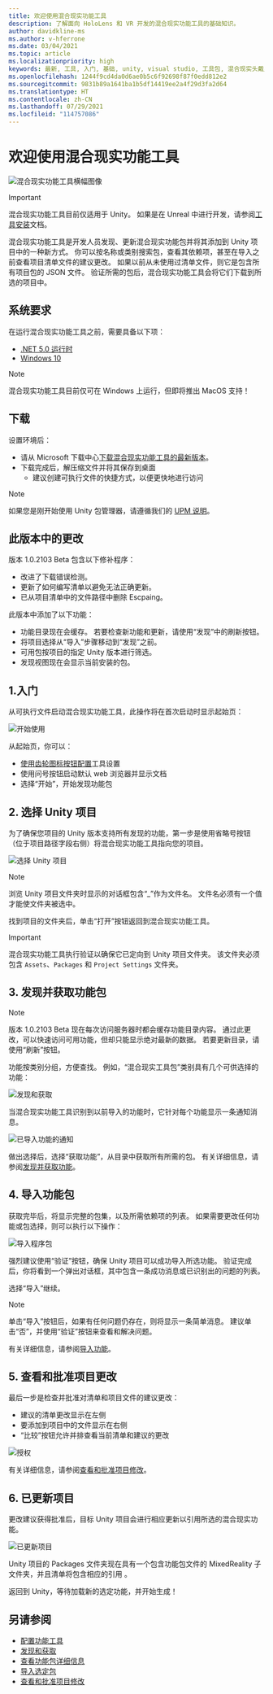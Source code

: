 ```yaml
---
title: 欢迎使用混合现实功能工具
description: 了解面向 HoloLens 和 VR 开发的混合现实功能工具的基础知识。
author: davidkline-ms
ms.author: v-hferrone
ms.date: 03/04/2021
ms.topic: article
ms.localizationpriority: high
keywords: 最新, 工具, 入门, 基础, unity, visual studio, 工具包, 混合现实头戴显示设备, windows 混合现实头戴显示设备, 虚拟现实头戴显示设备, 安装, Windows, HoloLens, 仿真器, unreal, openxr
ms.openlocfilehash: 1244f9cd4da0d6ae0b5c6f92698f87f0edd812e2
ms.sourcegitcommit: 9831b89a1641ba1b5df14419ee2a4f29d3fa2d64
ms.translationtype: HT
ms.contentlocale: zh-CN
ms.lasthandoff: 07/29/2021
ms.locfileid: "114757086"
---
```

# <a name="welcome-to-the-mixed-reality-feature-tool"></a>欢迎使用混合现实功能工具

![混合现实功能工具横幅图像](images/feature-tool-banner.jpg)

> [!IMPORTANT]
> 混合现实功能工具目前仅适用于 Unity。 如果是在 Unreal 中进行开发，请参阅[工具安装](../install-the-tools.md)文档。

混合现实功能工具是开发人员发现、更新混合现实功能包并将其添加到 Unity 项目中的一种新方式。 你可以按名称或类别搜索包，查看其依赖项，甚至在导入之前查看项目清单文件的建议更改。 如果以前从未使用过清单文件，则它是包含所有项目包的 JSON 文件。 验证所需的包后，混合现实功能工具会将它们下载到所选的项目中。

## <a name="system-requirements"></a>系统要求

在运行混合现实功能工具之前，需要具备以下项：

* [.NET 5.0 运行时](https://dotnet.microsoft.com/download/dotnet/5.0)
* [Windows 10](https://www.microsoft.com/software-download/windows10ISO)

> [!NOTE]
> 混合现实功能工具目前仅可在 Windows 上运行，但即将推出 MacOS 支持！

## <a name="download"></a>下载

设置环境后：

* 请从 Microsoft 下载中心[下载混合现实功能工具的最新版本](https://aka.ms/MRFeatureTool)。
* 下载完成后，解压缩文件并将其保存到桌面
    * 建议创建可执行文件的快捷方式，以便更快地进行访问

> [!NOTE]
> 如果您是刚开始使用 Unity 包管理器，请遵循我们的 [UPM 说明](/windows/mixed-reality/mrtk-unity/configuration/usingupm#managing-mixed-reality-features-with-the-unity-package-manager)。

## <a name="changes-in-this-release"></a>此版本中的更改

版本 1.0.2103 Beta 包含以下修补程序：

* 改进了下载错误检测。
* 更新了如何编写清单以避免无法正确更新。
* 已从项目清单中的文件路径中删除 Escpaing。

此版本中添加了以下功能：

* 功能目录现在会缓存。 若要检查新功能和更新，请使用“发现”中的刷新按钮。
* 将项目选择从“导入”步骤移动到“发现”之前。
* 可用包按项目的指定 Unity 版本进行筛选。
* 发现视图现在会显示当前安装的包。

## <a name="1-getting-started"></a>1.入门

从可执行文件启动混合现实功能工具，此操作将在首次启动时显示起始页：

![开始使用](images/FeatureToolStart.png)

从起始页，你可以：

* [使用齿轮图标按钮配置](configuring-feature-tool.md)工具设置
* 使用问号按钮启动默认 web 浏览器并显示文档
* 选择“开始”，开始发现功能包

## <a name="2-selecting-your-unity-project"></a>2. 选择 Unity 项目

为了确保您项目的 Unity 版本支持所有发现的功能，第一步是使用省略号按钮（位于项目路径字段右侧）将混合现实功能工具指向您的项目。

![选择 Unity 项目](images/FeatureToolSelectUnityProject.png)

> [!NOTE]
> 浏览 Unity 项目文件夹时显示的对话框包含“_”作为文件名。 文件名必须有一个值才能使文件夹被选中。

找到项目的文件夹后，单击“打开”按钮返回到混合现实功能工具。

> [!IMPORTANT]
> 混合现实功能工具执行验证以确保它已定向到 Unity 项目文件夹。 该文件夹必须包含 `Assets`、`Packages` 和 `Project Settings` 文件夹。

## <a name="3-discovering-and-acquiring-feature-packages"></a>3. 发现并获取功能包

> [!NOTE]
> 版本 1.0.2103 Beta 现在每次访问服务器时都会缓存功能目录内容。 通过此更改，可以快速访问可用功能，但却只能显示绝对最新的数据。 若要更新目录，请使用“刷新”按钮。

功能按类别分组，方便查找。 例如，“混合现实工具包”类别具有几个可供选择的功能：

![发现和获取](images/FeatureToolDiscovery.png)

当混合现实功能工具识别到以前导入的功能时，它针对每个功能显示一条通知消息。

![已导入功能的通知](images/feature-tool-imported-note.png)


做出选择后，选择“获取功能”，从目录中获取所有所需的包。 有关详细信息，请参阅[发现并获取功能](discovering-features.md)。

## <a name="4-importing-feature-packages"></a>4. 导入功能包

获取完毕后，将显示完整的包集，以及所需依赖项的列表。 如果需要更改任何功能或包选择，则可以执行以下操作：

![导入程序包](images/FeatureToolImport.png)

强烈建议使用“验证”按钮，确保 Unity 项目可以成功导入所选功能。 验证完成后，你将看到一个弹出对话框，其中包含一条成功消息或已识别出的问题的列表。

选择“导入”继续。

> [!NOTE]
> 单击“导入”按钮后，如果有任何问题仍存在，则将显示一条简单消息。 建议单击“否”，并使用“验证”按钮来查看和解决问题。

有关详细信息，请参阅[导入功能](importing-features.md)。

## <a name="5-reviewing-and-approving-project-changes"></a>5. 查看和批准项目更改

最后一步是检查并批准对清单和项目文件的建议更改：

* 建议的清单更改显示在左侧
* 要添加到项目中的文件显示在右侧
* “比较”按钮允许并排查看当前清单和建议的更改

![授权](images/FeatureToolApprovalRequest.png)

有关详细信息，请参阅[查看和批准项目修改](reviewing-changes.md)。

## <a name="6-project-updated"></a>6. 已更新项目

更改建议获得批准后，目标 Unity 项目会进行相应更新以引用所选的混合现实功能。

![已更新项目](images/FeatureToolProjectUpdated.png)

Unity 项目的 Packages 文件夹现在具有一个包含功能包文件的 MixedReality 子文件夹，并且清单将包含相应的引用 。

返回到 Unity，等待加载新的选定功能，并开始生成！

## <a name="see-also"></a>另请参阅

- [配置功能工具](configuring-feature-tool.md)
- [发现和获取](discovering-features.md)
- [查看功能包详细信息](viewing-package-details.md)
- [导入选定包](importing-features.md)
- [查看和批准项目修改](reviewing-changes.md)
